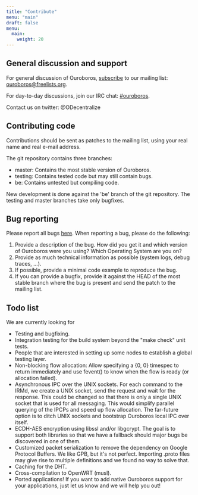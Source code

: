 ```yaml
---
title: "Contribute"
menu: "main"
draft: false
menu:
  main:
    weight: 20
---
```


General discussion and support
------------------------------

For general discussion of Ouroboros,
[subscribe](https://www.freelists.org/list/ouroboros) to our mailing
list: [ouroboros@freelists.org](mailto:ouroboros@freelists.org).

For day-to-day discussions, join our IRC chat:
[\#ouroboros](irc://irc.freenode.net/ouroboros).

Contact us on twitter: @ODecentralize

Contributing code
-----------------

Contributions should be sent as patches to the mailing list, using your
real name and real e-mail address.

The git repository contains three branches:

-   master: Contains the most stable version of Ouroboros.
-   testing: Contains tested code but may still contain bugs.
-   be: Contains untested but compiling code.

New development is done against the 'be' branch of the git repository.
The testing and master branches take only bugfixes.

Bug reporting
-------------

Please report all bugs [here](/bugzilla). When reporting a bug, please
do the following:

1.  Provide a description of the bug. How did you get it and which
    version of Ouroboros were you using? Which Operating System are you
    on?
2.  Provide as much technical information as possible (system logs,
    debug traces, \...).
3.  If possible, provide a minimal code example to reproduce the bug.
4.  If you can provide a bugfix, provide it against the HEAD of the most
    stable branch where the bug is present and send the patch to the
    mailing list.

Todo list
---------

We are currently looking for

-   Testing and bugfixing.
-   Integration testing for the build system beyond the "make check"
    unit tests.
-   People that are interested in setting up some nodes to establish a
    global testing layer.
-   Non-blocking flow allocation: Allow specifying a {0, 0} timespec to
    return immediately and use fevent() to know when the flow is ready
    (or allocation failed).
-   Asynchronous IPC over the UNIX sockets. For each command to the
    IRMd, we create a UNIX socket, send the request and wait for the
    response. This could be changed so that there is only a single UNIX
    socket that is used for all messaging. This would simplify parallel
    querying of the IPCPs and speed up flow allocation. The far-future
    option is to ditch UNIX sockets and bootstrap Ouroboros local IPC
    over itself.
-   ECDH-AES encryption using libssl and/or libgcrypt. The goal is to
    support both libraries so that we have a fallback should major bugs
    be discovered in one of them.
-   Customized packet serialization to remove the dependency on Google
    Protocol Buffers. We like GPB, but it's not perfect. Importing
    .proto files may give rise to multiple definitions and we found no
    way to solve that.
-   Caching for the DHT.
-   Cross-compilation to OpenWRT (musl).
-   Ported applications! If you want to add native Ouroboros support for
    your applications, just let us know and we will help you out!
